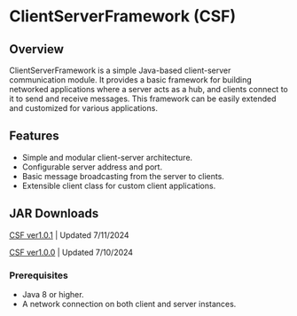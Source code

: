 # ClientServerFramework (CSF)

## Overview

ClientServerFramework is a simple Java-based client-server communication module. It provides a basic framework for building networked applications where a server acts as a hub, and clients connect to it to send and receive messages. This framework can be easily extended and customized for various applications.

## Features

- Simple and modular client-server architecture.
- Configurable server address and port.
- Basic message broadcasting from the server to clients.
- Extensible client class for custom client applications.

## JAR Downloads
[CSF ver1.0.1](https://github.com/user-attachments/files/16172206/ClientServerFramework.v1.0.1.zip) | Updated 7/11/2024

[CSF ver1.0.0](https://github.com/user-attachments/files/16171953/ClientServerFramework.v1.0.0.zip) | Updated 7/10/2024

### Prerequisites

- Java 8 or higher.
- A network connection on both client and server instances.
